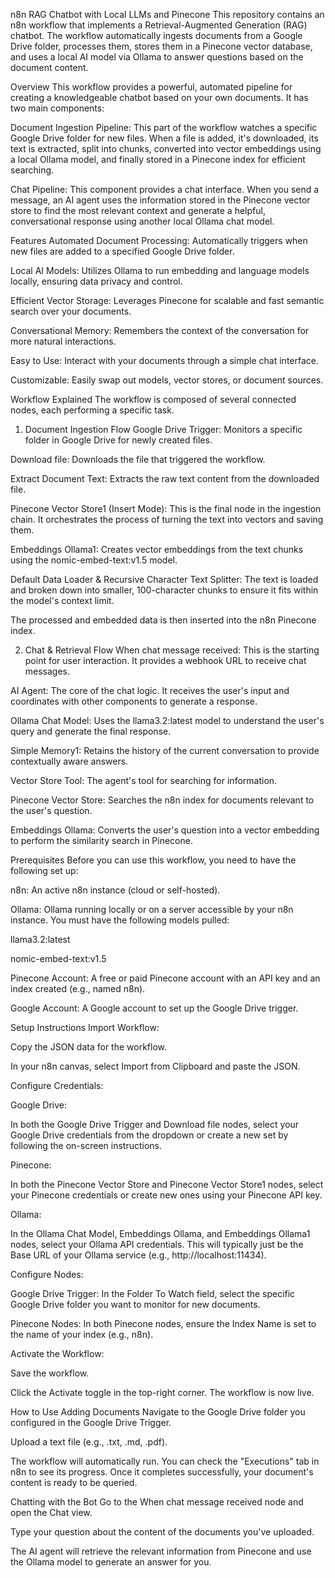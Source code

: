 n8n RAG Chatbot with Local LLMs and Pinecone
This repository contains an n8n workflow that implements a Retrieval-Augmented Generation (RAG) chatbot. The workflow automatically ingests documents from a Google Drive folder, processes them, stores them in a Pinecone vector database, and uses a local AI model via Ollama to answer questions based on the document content.

Overview
This workflow provides a powerful, automated pipeline for creating a knowledgeable chatbot based on your own documents. It has two main components:

Document Ingestion Pipeline: This part of the workflow watches a specific Google Drive folder for new files. When a file is added, it's downloaded, its text is extracted, split into chunks, converted into vector embeddings using a local Ollama model, and finally stored in a Pinecone index for efficient searching.

Chat Pipeline: This component provides a chat interface. When you send a message, an AI agent uses the information stored in the Pinecone vector store to find the most relevant context and generate a helpful, conversational response using another local Ollama chat model.

Features
Automated Document Processing: Automatically triggers when new files are added to a specified Google Drive folder.

Local AI Models: Utilizes Ollama to run embedding and language models locally, ensuring data privacy and control.

Efficient Vector Storage: Leverages Pinecone for scalable and fast semantic search over your documents.

Conversational Memory: Remembers the context of the conversation for more natural interactions.

Easy to Use: Interact with your documents through a simple chat interface.

Customizable: Easily swap out models, vector stores, or document sources.

Workflow Explained
The workflow is composed of several connected nodes, each performing a specific task.

1. Document Ingestion Flow
Google Drive Trigger: Monitors a specific folder in Google Drive for newly created files.

Download file: Downloads the file that triggered the workflow.

Extract Document Text: Extracts the raw text content from the downloaded file.

Pinecone Vector Store1 (Insert Mode): This is the final node in the ingestion chain. It orchestrates the process of turning the text into vectors and saving them.

Embeddings Ollama1: Creates vector embeddings from the text chunks using the nomic-embed-text:v1.5 model.

Default Data Loader & Recursive Character Text Splitter: The text is loaded and broken down into smaller, 100-character chunks to ensure it fits within the model's context limit.

The processed and embedded data is then inserted into the n8n Pinecone index.

2. Chat & Retrieval Flow
When chat message received: This is the starting point for user interaction. It provides a webhook URL to receive chat messages.

AI Agent: The core of the chat logic. It receives the user's input and coordinates with other components to generate a response.

Ollama Chat Model: Uses the llama3.2:latest model to understand the user's query and generate the final response.

Simple Memory1: Retains the history of the current conversation to provide contextually aware answers.

Vector Store Tool: The agent's tool for searching for information.

Pinecone Vector Store: Searches the n8n index for documents relevant to the user's question.

Embeddings Ollama: Converts the user's question into a vector embedding to perform the similarity search in Pinecone.

Prerequisites
Before you can use this workflow, you need to have the following set up:

n8n: An active n8n instance (cloud or self-hosted).

Ollama: Ollama running locally or on a server accessible by your n8n instance. You must have the following models pulled:

llama3.2:latest

nomic-embed-text:v1.5

Pinecone Account: A free or paid Pinecone account with an API key and an index created (e.g., named n8n).

Google Account: A Google account to set up the Google Drive trigger.

Setup Instructions
Import Workflow:

Copy the JSON data for the workflow.

In your n8n canvas, select Import from Clipboard and paste the JSON.

Configure Credentials:

Google Drive:

In both the Google Drive Trigger and Download file nodes, select your Google Drive credentials from the dropdown or create a new set by following the on-screen instructions.

Pinecone:

In both the Pinecone Vector Store and Pinecone Vector Store1 nodes, select your Pinecone credentials or create new ones using your Pinecone API key.

Ollama:

In the Ollama Chat Model, Embeddings Ollama, and Embeddings Ollama1 nodes, select your Ollama API credentials. This will typically just be the Base URL of your Ollama service (e.g., http://localhost:11434).

Configure Nodes:

Google Drive Trigger: In the Folder To Watch field, select the specific Google Drive folder you want to monitor for new documents.

Pinecone Nodes: In both Pinecone nodes, ensure the Index Name is set to the name of your index (e.g., n8n).

Activate the Workflow:

Save the workflow.

Click the Activate toggle in the top-right corner. The workflow is now live.

How to Use
Adding Documents
Navigate to the Google Drive folder you configured in the Google Drive Trigger.

Upload a text file (e.g., .txt, .md, .pdf).

The workflow will automatically run. You can check the "Executions" tab in n8n to see its progress. Once it completes successfully, your document's content is ready to be queried.

Chatting with the Bot
Go to the When chat message received node and open the Chat view.

Type your question about the content of the documents you've uploaded.

The AI agent will retrieve the relevant information from Pinecone and use the Ollama model to generate an answer for you.

